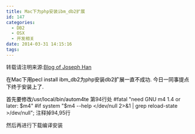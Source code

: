 ```yaml
---
title: Mac下为php安装ibm_db2扩展
id: 147
categories:
  - DB2
  - OSX
  - 开发相关
date: 2014-03-31 14:15:16
tags:
---
```


转载请注明来源:[Blog of Joseph Han](http://blog.joseph-han.net/ "Blog of Joseph Han")

<span style="color: #000000;">在Mac下用pecl install ibm_db2为php安装db2扩展一直不成功.
今日一同事提点下终于安装上了.</span>

<span style="color: #000000;">首先要修改/usr/local/bin/autom4te
</span>第94行处
#fatal "need GNU m4 1.4 or later: $m4"
#if system "$m4 --help &lt;/dev/null 2&gt;&amp;1 | grep reload-state &gt;/dev/null";
注释掉94,95行

然后再进行下载编译安装